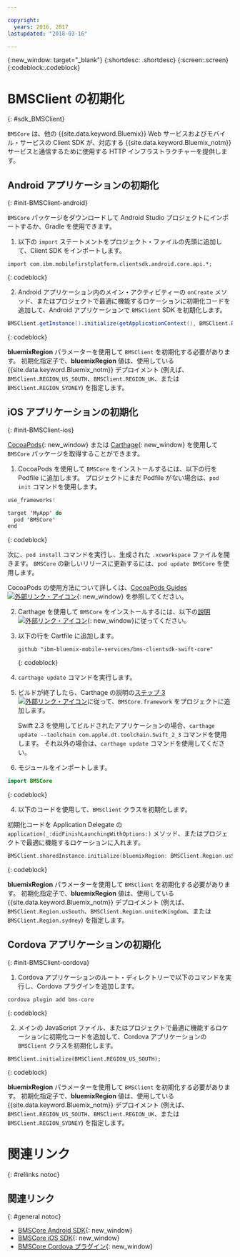 ```yaml
---

copyright:
  years: 2016, 2017
lastupdated: "2018-03-16"

---
```

{:new_window: target="_blank"}
{:shortdesc: .shortdesc}
{:screen:.screen}
{:codeblock:.codeblock}

# BMSClient の初期化
{: #sdk_BMSClient}

`BMSCore` は、他の {{site.data.keyword.Bluemix}} Web サービスおよびモバイル・サービスの Client SDK が、対応する {{site.data.keyword.Bluemix_notm}} サービスと通信するために使用する HTTP インフラストラクチャーを提供します。


## Android アプリケーションの初期化
{: #init-BMSClient-android}

`BMSCore` パッケージをダウンロードして Android Studio プロジェクトにインポートするか、Gradle を使用できます。

1. 以下の `import` ステートメントをプロジェクト・ファイルの先頭に追加して、Client SDK をインポートします。

  ```
  import com.ibm.mobilefirstplatform.clientsdk.android.core.api.*;
  ```
  {: codeblock}

2. Android アプリケーション内のメイン・アクティビティーの `onCreate` メソッド、またはプロジェクトで最適に機能するロケーションに初期化コードを追加して、Android アプリケーションで `BMSClient` SDK を初期化します。

  ```Java
  BMSClient.getInstance().initialize(getApplicationContext(), BMSClient.REGION_US_SOUTH); // Make sure that you point to your region
  ```
  {: codeblock}

  **bluemixRegion** パラメーターを使用して `BMSClient` を初期化する必要があります。 初期化指定子で、**bluemixRegion** 値は、使用している {{site.data.keyword.Bluemix_notm}} デプロイメント (例えば、`BMSClient.REGION_US_SOUTH`、`BMSClient.REGION_UK`、または `BMSClient.REGION_SYDNEY`) を指定します。


## iOS アプリケーションの初期化
{: #init-BMSClient-ios}

[CocoaPods](https://cocoapods.org){: new_window} または [Carthage](https://github.com/Carthage/Carthage){: new_window} を使用して `BMSCore` パッケージを取得することができます。

1. CocoaPods を使用して `BMSCore` をインストールするには、以下の行を Podfile に追加します。 プロジェクトにまだ Podfile がない場合は、`pod init` コマンドを使用します。

  ```Swift
  use_frameworks!

  target 'MyApp' do
    pod 'BMSCore'
  end
  ```
  {: codeblock}

  次に、`pod install` コマンドを実行し、生成された `.xcworkspace` ファイルを開きます。 `BMSCore` の新しいリリースに更新するには、`pod update BMSCore` を使用します。

  CocoaPods の使用方法について詳しくは、[CocoaPods Guides ![外部リンク・アイコン](../../icons/launch-glyph.svg "外部リンク・アイコン")](https://guides.cocoapods.org/using/index.html){: new_window} を参照してください。

2. Carthage を使用して `BMSCore` をインストールするには、以下の[説明![外部リンク・アイコン](../../icons/launch-glyph.svg "外部リンク・アイコン")](https://github.com/Carthage/Carthage#getting-started){: new_window}に従ってください。

  1. 以下の行を Cartfile に追加します。

      ```
      github "ibm-bluemix-mobile-services/bms-clientsdk-swift-core"
      ```
      {: codeblock}

  2. `carthage update` コマンドを実行します。

  3. ビルドが終了したら、Carthage の説明の[ステップ 3 ![外部リンク・アイコン](../../icons/launch-glyph.svg "外部リンク・アイコン")](https://github.com/Carthage/Carthage#getting-started)に従って、`BMSCore.framework` をプロジェクトに追加します。

      Swift 2.3 を使用してビルドされたアプリケーションの場合、`carthage update --toolchain com.apple.dt.toolchain.Swift_2_3` コマンドを使用します。 それ以外の場合は、`carthage update` コマンドを使用してください。

3. モジュールをインポートします。

  ```Swift
  import BMSCore
  ```
  {: codeblock}

4. 以下のコードを使用して、`BMSClient` クラスを初期化します。

  初期化コードを Application Delegate の `application(_:didFinishLaunchingWithOptions:)` メソッド、またはプロジェクトで最適に機能するロケーションに入れます。

  ```Swift
  BMSClient.sharedInstance.initialize(bluemixRegion: BMSClient.Region.usSouth) // Make sure that you point to your region
  ```
  {: codeblock}

  **bluemixRegion** パラメーターを使用して `BMSClient` を初期化する必要があります。 初期化指定子で、**bluemixRegion** 値は、使用している {{site.data.keyword.Bluemix_notm}} デプロイメント (例えば、`BMSClient.Region.usSouth`、`BMSClient.Region.unitedKingdom`、または `BMSClient.Region.sydney`) を指定します。


## Cordova アプリケーションの初期化
{: #init-BMSClient-cordova}

1. Cordova アプリケーションのルート・ディレクトリーで以下のコマンドを実行し、Cordova プラグインを追加します。

  ```
  cordova plugin add bms-core
  ```
  {: codeblock}

2. メインの JavaScript ファイル、またはプロジェクトで最適に機能するロケーションに初期化コードを追加して、Cordova アプリケーションの `BMSClient` クラスを初期化します。

  ```
  BMSClient.initialize(BMSClient.REGION_US_SOUTH);
  ```
  {: codeblock}

  **bluemixRegion** パラメーターを使用して `BMSClient` を初期化する必要があります。 初期化指定子で、**bluemixRegion** 値は、使用している {{site.data.keyword.Bluemix_notm}} デプロイメント (例えば、`BMSClient.REGION_US_SOUTH`、`BMSClient.REGION_UK`、または `BMSClient.REGION_SYDNEY`) を指定します。


# 関連リンク
{: #rellinks notoc}

## 関連リンク
{: #general notoc}

* [BMSCore Android SDK](https://github.com/ibm-bluemix-mobile-services/bms-clientsdk-android-core){: new_window}
* [BMSCore iOS SDK](https://github.com/ibm-bluemix-mobile-services/bms-clientsdk-swift-core){: new_window}
* [BMSCore Cordova プラグイン](https://github.com/ibm-bluemix-mobile-services/bms-clientsdk-cordova-plugin-core){: new_window}
